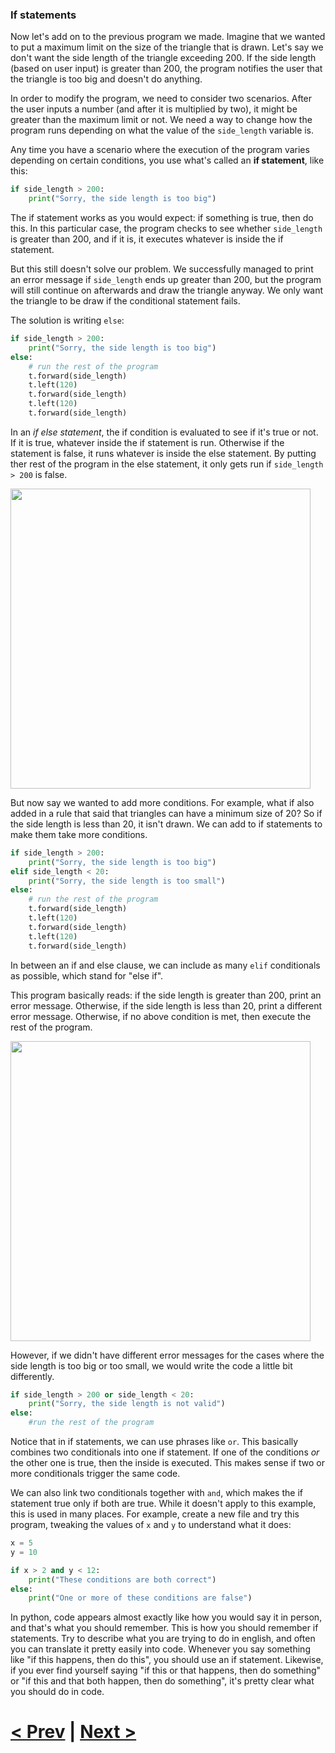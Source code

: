 ### If statements

Now let's add on to the previous program we made. Imagine that we wanted to put a maximum limit on the size of the triangle that is drawn. Let's say we don't want the side length of the triangle exceeding 200. If the side length (based on user input) is greater than 200, the program notifies the user that the triangle is too big and doesn't do anything.

In order to modify the program, we need to consider two scenarios. After the user inputs a number (and after it is multiplied by two), it might be greater than the maximum limit or not. We need a way to change how the program runs depending on what the value of the `side_length` variable is.

Any time you have a scenario where the execution of the program varies depending on certain conditions, you use what's called an **if statement**, like this:

```python
if side_length > 200:
    print("Sorry, the side length is too big")
```

The if statement works as you would expect: if something is true, then do this. In this particular case, the program checks to see whether `side_length` is greater than 200, and if it is, it executes whatever is inside the if statement.

But this still doesn't solve our problem. We successfully managed to print an error message if `side_length` ends up greater than 200, but the program will still continue on afterwards and draw the triangle anyway. We only want the triangle to be draw if the conditional statement fails.

The solution is writing `else`:

```python
if side_length > 200:
    print("Sorry, the side length is too big")
else:
    # run the rest of the program
    t.forward(side_length)
    t.left(120)
    t.forward(side_length)
    t.left(120)
    t.forward(side_length)
```

In an *if else statement*, the if condition is evaluated to see if it's true or not. If it is true, whatever inside the if statement is run. Otherwise if the statement is false, it runs whatever is inside the else statement. By putting ther rest of the program in the else statement, it only gets run if `side_length > 200` is false. 

<img src="https://github.com/Kevun1/hillsHacksWorkshop/blob/master/images/ifelse.PNG" width="480">

But now say we wanted to add more conditions. For example, what if also added in a rule that said that triangles can have a minimum size of 20? So if the side length is less than 20, it isn't drawn. We can add to if statements to make them take more conditions. 

```python
if side_length > 200:
    print("Sorry, the side length is too big")
elif side_length < 20:
    print("Sorry, the side length is too small")
else:
    # run the rest of the program
    t.forward(side_length)
    t.left(120)
    t.forward(side_length)
    t.left(120)
    t.forward(side_length)
```

In between an if and else clause, we can include as many `elif` conditionals as possible, which stand for "else if". 

This program basically reads: if the side length is greater than 200, print an error message. Otherwise, if the side length is less than 20, print a different error message. Otherwise, if no above condition is met, then execute the rest of the program.

<img src="https://github.com/Kevun1/hillsHacksWorkshop/blob/master/images/ifelif.PNG" width="480">

However, if we didn't have different error messages for the cases where the side length is too big or too small, we would write the code a little bit differently.

```python
if side_length > 200 or side_length < 20:
    print("Sorry, the side length is not valid")
else:
    #run the rest of the program
```

Notice that in if statements, we can use phrases like `or`. This basically combines two conditionals into one if statement. If one of the conditions *or* the other one is true, then the inside is executed. This makes sense if two or more conditionals trigger the same code. 

We can also link two conditionals together with `and`, which makes the if statement true only if both are true. While it doesn't apply to this example, this is used in many places. For example, create a new file and try this program, tweaking the values of `x` and `y` to understand what it does:

```python
x = 5
y = 10

if x > 2 and y < 12:
    print("These conditions are both correct")
else:
    print("One or more of these conditions are false")
```

In python, code appears almost exactly like how you would say it in person, and that's what you should remember. This is how you should remember if statements. Try to describe what you are trying to do in english, and often you can translate it pretty easily into code. Whenever you say something like "if this happens, then do this", you should use an if statement. Likewise, if you ever find yourself saying "if this or that happens, then do something" or "if this and that both happen, then do something", it's pretty clear what you should do in code.

# [< Prev](https://github.com/Kevun1/hillsHacksWorkshop/blob/master/pages/example1.md) | [Next >](https://github.com/Kevun1/hillsHacksWorkshop/blob/master/pages/example2.md)
